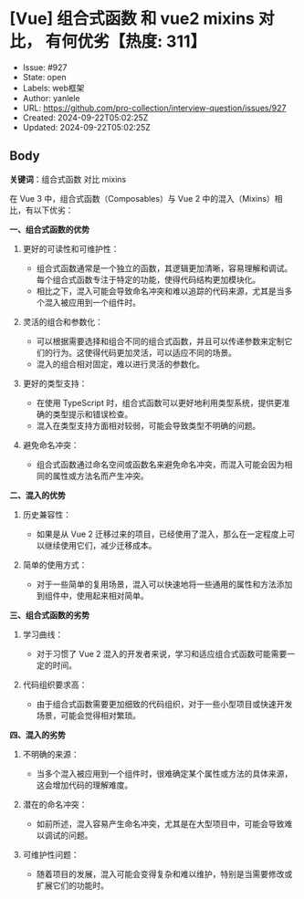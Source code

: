 # [Vue] 组合式函数 和 vue2 mixins 对比， 有何优劣【热度: 311】

- Issue: #927
- State: open
- Labels: web框架
- Author: yanlele
- URL: https://github.com/pro-collection/interview-question/issues/927
- Created: 2024-09-22T05:02:25Z
- Updated: 2024-09-22T05:02:25Z

## Body

**关键词**：组合式函数 对比 mixins

在 Vue 3 中，组合式函数（Composables）与 Vue 2 中的混入（Mixins）相比，有以下优劣：

**一、组合式函数的优势**

1. 更好的可读性和可维护性：

   - 组合式函数通常是一个独立的函数，其逻辑更加清晰，容易理解和调试。每个组合式函数专注于特定的功能，使得代码结构更加模块化。
   - 相比之下，混入可能会导致命名冲突和难以追踪的代码来源，尤其是当多个混入被应用到一个组件时。

2. 灵活的组合和参数化：

   - 可以根据需要选择和组合不同的组合式函数，并且可以传递参数来定制它们的行为。这使得代码更加灵活，可以适应不同的场景。
   - 混入的组合相对固定，难以进行灵活的参数化。

3. 更好的类型支持：

   - 在使用 TypeScript 时，组合式函数可以更好地利用类型系统，提供更准确的类型提示和错误检查。
   - 混入在类型支持方面相对较弱，可能会导致类型不明确的问题。

4. 避免命名冲突：
   - 组合式函数通过命名空间或函数名来避免命名冲突，而混入可能会因为相同的属性或方法名而产生冲突。

**二、混入的优势**

1. 历史兼容性：

   - 如果是从 Vue 2 迁移过来的项目，已经使用了混入，那么在一定程度上可以继续使用它们，减少迁移成本。

2. 简单的使用方式：
   - 对于一些简单的复用场景，混入可以快速地将一些通用的属性和方法添加到组件中，使用起来相对简单。

**三、组合式函数的劣势**

1. 学习曲线：

   - 对于习惯了 Vue 2 混入的开发者来说，学习和适应组合式函数可能需要一定的时间。

2. 代码组织要求高：
   - 由于组合式函数需要更加细致的代码组织，对于一些小型项目或快速开发场景，可能会觉得相对繁琐。

**四、混入的劣势**

1. 不明确的来源：

   - 当多个混入被应用到一个组件时，很难确定某个属性或方法的具体来源，这会增加代码的理解难度。

2. 潜在的命名冲突：

   - 如前所述，混入容易产生命名冲突，尤其是在大型项目中，可能会导致难以调试的问题。

3. 可维护性问题：
   - 随着项目的发展，混入可能会变得复杂和难以维护，特别是当需要修改或扩展它们的功能时。


